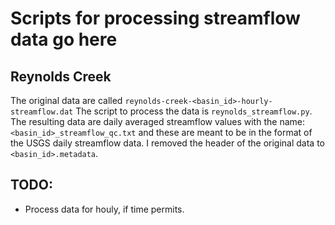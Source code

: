 # Scripts for processing streamflow data go here

## Reynolds Creek
The original data are called `reynolds-creek-<basin_id>-hourly-streamflow.dat` The script to process the data is `reynolds_streamflow.py`. The resulting data are daily averaged streamflow values with the name: `<basin_id>_streamflow_qc.txt` and these are meant to be in the format of the USGS daily streamflow data. I removed the header of the original data to `<basin_id>.metadata`.

## TODO:
* Process data for houly, if time permits.
